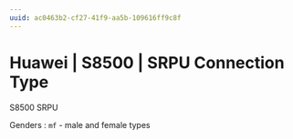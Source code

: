 ```yaml
---
uuid: ac0463b2-cf27-41f9-aa5b-109616ff9c8f
---
```

# Huawei | S8500 | SRPU Connection Type

S8500 SRPU

Genders
: `mf` - male and female types
